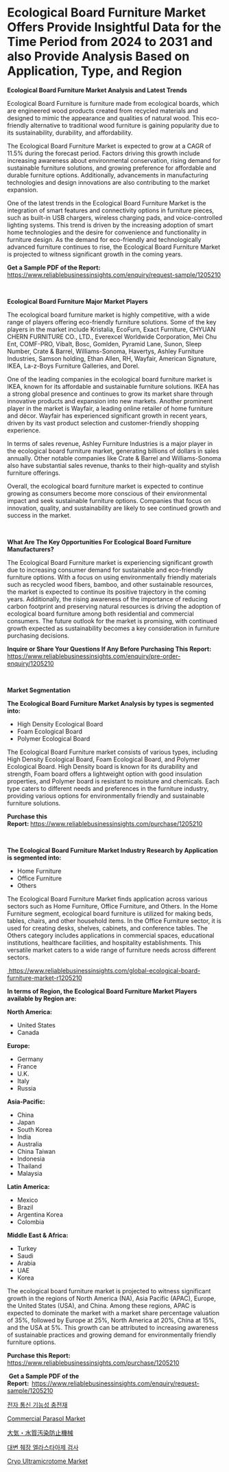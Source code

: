<p><h1>Ecological Board Furniture Market Offers Provide Insightful Data for the Time Period from 2024 to 2031 and also Provide Analysis Based on Application, Type, and Region</h1></p><p><strong>Ecological Board Furniture Market Analysis and Latest Trends</strong></p>
<p><p>Ecological Board Furniture is furniture made from ecological boards, which are engineered wood products created from recycled materials and designed to mimic the appearance and qualities of natural wood. This eco-friendly alternative to traditional wood furniture is gaining popularity due to its sustainability, durability, and affordability.</p><p>The Ecological Board Furniture Market is expected to grow at a CAGR of 11.5% during the forecast period. Factors driving this growth include increasing awareness about environmental conservation, rising demand for sustainable furniture solutions, and growing preference for affordable and durable furniture options. Additionally, advancements in manufacturing technologies and design innovations are also contributing to the market expansion.</p><p>One of the latest trends in the Ecological Board Furniture Market is the integration of smart features and connectivity options in furniture pieces, such as built-in USB chargers, wireless charging pads, and voice-controlled lighting systems. This trend is driven by the increasing adoption of smart home technologies and the desire for convenience and functionality in furniture design. As the demand for eco-friendly and technologically advanced furniture continues to rise, the Ecological Board Furniture Market is projected to witness significant growth in the coming years.</p></p>
<p><strong>Get a Sample PDF of the Report:&nbsp;</strong> <a href="https://www.reliablebusinessinsights.com/enquiry/request-sample/1205210">https://www.reliablebusinessinsights.com/enquiry/request-sample/1205210</a></p>
<p>&nbsp;</p>
<p><strong>Ecological Board Furniture Major Market Players</strong></p>
<p><p>The ecological board furniture market is highly competitive, with a wide range of players offering eco-friendly furniture solutions. Some of the key players in the market include Kristalia, EcoFurn, Exact Furniture, CHYUAN CHERN FURNITURE CO., LTD., Everexcel Worldwide Corporation, Mei Chu Ent, COMF-PRO, Vibalt, Bosc, Gomlden, Pyramid Lane, Sunon, Sleep Number, Crate & Barrel, Williams-Sonoma, Havertys, Ashley Furniture Industries, Samson holding, Ethan Allen, RH, Wayfair, American Signature, IKEA, La-z-Boys Furniture Galleries, and Dorel.</p><p>One of the leading companies in the ecological board furniture market is IKEA, known for its affordable and sustainable furniture solutions. IKEA has a strong global presence and continues to grow its market share through innovative products and expansion into new markets. Another prominent player in the market is Wayfair, a leading online retailer of home furniture and décor. Wayfair has experienced significant growth in recent years, driven by its vast product selection and customer-friendly shopping experience.</p><p>In terms of sales revenue, Ashley Furniture Industries is a major player in the ecological board furniture market, generating billions of dollars in sales annually. Other notable companies like Crate & Barrel and Williams-Sonoma also have substantial sales revenue, thanks to their high-quality and stylish furniture offerings.</p><p>Overall, the ecological board furniture market is expected to continue growing as consumers become more conscious of their environmental impact and seek sustainable furniture options. Companies that focus on innovation, quality, and sustainability are likely to see continued growth and success in the market.</p></p>
<p>&nbsp;</p>
<p><strong>What Are The Key Opportunities For Ecological Board Furniture Manufacturers?</strong></p>
<p><p>The Ecological Board Furniture market is experiencing significant growth due to increasing consumer demand for sustainable and eco-friendly furniture options. With a focus on using environmentally friendly materials such as recycled wood fibers, bamboo, and other sustainable resources, the market is expected to continue its positive trajectory in the coming years. Additionally, the rising awareness of the importance of reducing carbon footprint and preserving natural resources is driving the adoption of ecological board furniture among both residential and commercial consumers. The future outlook for the market is promising, with continued growth expected as sustainability becomes a key consideration in furniture purchasing decisions.</p></p>
<p><strong>Inquire or Share Your Questions If Any Before Purchasing This Report:</strong> <a href="https://www.reliablebusinessinsights.com/enquiry/pre-order-enquiry/1205210">https://www.reliablebusinessinsights.com/enquiry/pre-order-enquiry/1205210</a></p>
<p>&nbsp;</p>
<p><strong>Market Segmentation</strong></p>
<p><strong>The Ecological Board Furniture Market Analysis by types is segmented into:</strong></p>
<p><ul><li>High Density Ecological Board</li><li>Foam Ecological Board</li><li>Polymer Ecological Board</li></ul></p>
<p><p>The Ecological Board Furniture market consists of various types, including High Density Ecological Board, Foam Ecological Board, and Polymer Ecological Board. High Density board is known for its durability and strength, Foam board offers a lightweight option with good insulation properties, and Polymer board is resistant to moisture and chemicals. Each type caters to different needs and preferences in the furniture industry, providing various options for environmentally friendly and sustainable furniture solutions.</p></p>
<p><strong>Purchase this Report:&nbsp;</strong><a href="https://www.reliablebusinessinsights.com/purchase/1205210">https://www.reliablebusinessinsights.com/purchase/1205210</a></p>
<p>&nbsp;</p>
<p><strong>The Ecological Board Furniture Market Industry Research by Application is segmented into:</strong></p>
<p><ul><li>Home Furniture</li><li>Office Furniture</li><li>Others</li></ul></p>
<p><p>The Ecological Board Furniture Market finds application across various sectors such as Home Furniture, Office Furniture, and Others. In the Home Furniture segment, ecological board furniture is utilized for making beds, tables, chairs, and other household items. In the Office Furniture sector, it is used for creating desks, shelves, cabinets, and conference tables. The Others category includes applications in commercial spaces, educational institutions, healthcare facilities, and hospitality establishments. This versatile market caters to a wide range of furniture needs across different sectors.</p></p>
<p><a href="https://www.reliablebusinessinsights.com/global-ecological-board-furniture-market-r1205210">&nbsp;https://www.reliablebusinessinsights.com/global-ecological-board-furniture-market-r1205210</a></p>
<p><strong>In terms of Region, the Ecological Board Furniture Market Players available by Region are:</strong></p>
<p>
    <p> <strong> North America: </strong>
        <ul>
            <li>United States</li>
            <li>Canada</li>
        </ul>
        </p> 
    <p> <strong> Europe: </strong>
        <ul>
            <li>Germany</li>
            <li>France</li>
            <li>U.K.</li>
            <li>Italy</li>
            <li>Russia</li>
        </ul>
        </p> 
    <p> <strong> Asia-Pacific: </strong>
        <ul>
            <li>China</li>
            <li>Japan</li>
            <li>South Korea</li>
            <li>India</li>
            <li>Australia</li>
            <li>China Taiwan</li>
            <li>Indonesia</li>
            <li>Thailand</li>
            <li>Malaysia</li>
        </ul>
        </p> 
    <p> <strong> Latin America: </strong>
        <ul>
            <li>Mexico</li>
            <li>Brazil</li>
            <li>Argentina Korea</li>
            <li>Colombia</li>
        </ul>
        </p> 
    <p> <strong> Middle East & Africa: </strong>
        <ul>
            <li>Turkey</li>
            <li>Saudi</li>
            <li>Arabia</li>
            <li>UAE</li>
            <li>Korea</li>
        </ul>
    </p>
    </p>
<p><p>The ecological board furniture market is projected to witness significant growth in the regions of North America (NA), Asia Pacific (APAC), Europe, the United States (USA), and China. Among these regions, APAC is expected to dominate the market with a market share percentage valuation of 35%, followed by Europe at 25%, North America at 20%, China at 15%, and the USA at 5%. This growth can be attributed to increasing awareness of sustainable practices and growing demand for environmentally friendly furniture options.</p></p>
<p><strong>Purchase this Report: </strong><a href="https://www.reliablebusinessinsights.com/purchase/1205210">https://www.reliablebusinessinsights.com/purchase/1205210</a></p>
<p>&nbsp;<strong>Get a Sample PDF of the Report:&nbsp;&nbsp;</strong><a href="https://www.reliablebusinessinsights.com/enquiry/request-sample/1205210">https://www.reliablebusinessinsights.com/enquiry/request-sample/1205210</a></p>
<p><strong></strong></p>
<p><p><a href="https://github.com/Hubertstyenger6685/Market-Research-Report-List-2/blob/main/1840366153521.md">전자 통신 기능성 충전재</a></p><p><a href="https://github.com/caicuccucga/Market-Research-Report-List-1/blob/main/commercial-parasol-market.md">Commercial Parasol Market</a></p><p><a href="https://github.com/CarlieShields/Market-Research-Report-List-1/blob/main/8384046145345.md">大気・水質汚染防止機械</a></p><p><a href="https://github.com/anton65482023/Market-Research-Report-List-1/blob/main/4564872153522.md">대변 췌장 엘라스타아제 검사</a></p><p><a href="https://issuu.com/reportprime-2/docs/cryo-ultramicrotome-market-size-2030.pptx">Cryo Ultramicrotome Market</a></p></p>